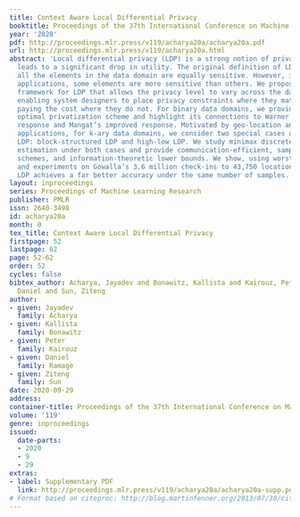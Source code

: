 ```yaml
---
title: Context Aware Local Differential Privacy
booktitle: Proceedings of the 37th International Conference on Machine Learning
year: '2020'
pdf: http://proceedings.mlr.press/v119/acharya20a/acharya20a.pdf
url: http://proceedings.mlr.press/v119/acharya20a.html
abstract: 'Local differential privacy (LDP) is a strong notion of privacy that often
  leads to a significant drop in utility. The original definition of LDP assumes that
  all the elements in the data domain are equally sensitive. However, in many real-life
  applications, some elements are more sensitive than others. We propose a context-aware
  framework for LDP that allows the privacy level to vary across the data domain,
  enabling system designers to place privacy constraints where they matter without
  paying the cost where they do not. For binary data domains, we provide a universally
  optimal privatization scheme and highlight its connections to Warner’s randomized
  response and Mangat’s improved response. Motivated by geo-location and web search
  applications, for k-ary data domains, we consider two special cases of context-aware
  LDP: block-structured LDP and high-low LDP. We study minimax discrete distribution
  estimation under both cases and provide communication-efficient, sample-optimal
  schemes, and information-theoretic lower bounds. We show, using worst-case analyses
  and experiments on Gowalla’s 3.6 million check-ins to 43,750 locations, that context-aware
  LDP achieves a far better accuracy under the same number of samples.'
layout: inproceedings
series: Proceedings of Machine Learning Research
publisher: PMLR
issn: 2640-3498
id: acharya20a
month: 0
tex_title: Context Aware Local Differential Privacy
firstpage: 52
lastpage: 62
page: 52-62
order: 52
cycles: false
bibtex_author: Acharya, Jayadev and Bonawitz, Kallista and Kairouz, Peter and Ramage,
  Daniel and Sun, Ziteng
author:
- given: Jayadev
  family: Acharya
- given: Kallista
  family: Bonawitz
- given: Peter
  family: Kairouz
- given: Daniel
  family: Ramage
- given: Ziteng
  family: Sun
date: 2020-09-29
address: 
container-title: Proceedings of the 37th International Conference on Machine Learning
volume: '119'
genre: inproceedings
issued:
  date-parts:
  - 2020
  - 9
  - 29
extras:
- label: Supplementary PDF
  link: http://proceedings.mlr.press/v119/acharya20a/acharya20a-supp.pdf
# Format based on citeproc: http://blog.martinfenner.org/2013/07/30/citeproc-yaml-for-bibliographies/
---
```

